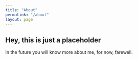```yaml
---
title: "About"
permalink: "/about"
layout: page
---
```


## Hey, this is just a placeholder
In the future you will know more about me, for now, farewell.
